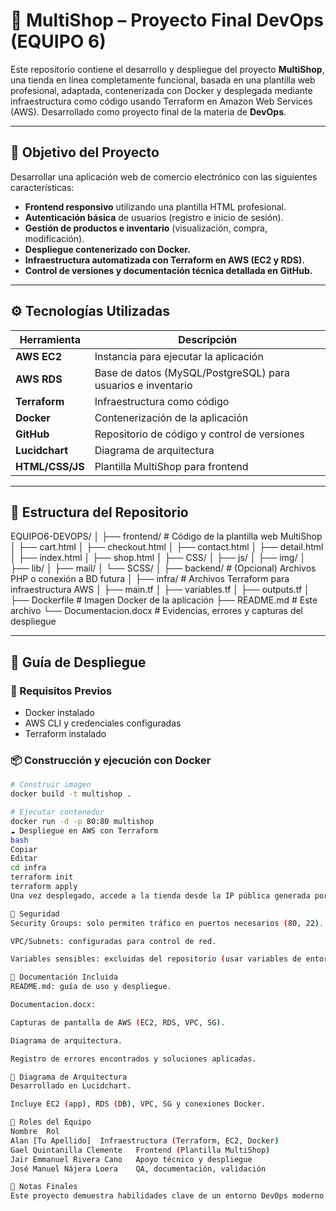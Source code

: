 # 🛒 MultiShop – Proyecto Final DevOps (EQUIPO 6)

Este repositorio contiene el desarrollo y despliegue del proyecto **MultiShop**, una tienda en línea completamente funcional, basada en una plantilla web profesional, adaptada, contenerizada con Docker y desplegada mediante infraestructura como código usando Terraform en Amazon Web Services (AWS). Desarrollado como proyecto final de la materia de **DevOps**.

---

## 🎯 Objetivo del Proyecto

Desarrollar una aplicación web de comercio electrónico con las siguientes características:

- **Frontend responsivo** utilizando una plantilla HTML profesional.
- **Autenticación básica** de usuarios (registro e inicio de sesión).
- **Gestión de productos e inventario** (visualización, compra, modificación).
- **Despliegue contenerizado con Docker.**
- **Infraestructura automatizada con Terraform en AWS (EC2 y RDS).**
- **Control de versiones y documentación técnica detallada en GitHub.**

---

## ⚙️ Tecnologías Utilizadas

| Herramienta     | Descripción                                                   |
|-----------------|---------------------------------------------------------------|
| **AWS EC2**     | Instancia para ejecutar la aplicación                         |
| **AWS RDS**     | Base de datos (MySQL/PostgreSQL) para usuarios e inventario   |
| **Terraform**   | Infraestructura como código                                   |
| **Docker**      | Contenerización de la aplicación                              |
| **GitHub**      | Repositorio de código y control de versiones                  |
| **Lucidchart**  | Diagrama de arquitectura                                      |
| **HTML/CSS/JS** | Plantilla MultiShop para frontend                             |

---

## 📁 Estructura del Repositorio
EQUIPO6-DEVOPS/
│
├── frontend/ # Código de la plantilla web MultiShop
│ ├── cart.html
│ ├── checkout.html
│ ├── contact.html
│ ├── detail.html
│ ├── index.html
│ ├── shop.html
│ ├── CSS/
│ ├── js/
│ ├── img/
│ ├── lib/
│ ├── mail/
│ └── SCSS/
│
├── backend/ # (Opcional) Archivos PHP o conexión a BD futura
│
├── infra/ # Archivos Terraform para infraestructura AWS
│ ├── main.tf
│ ├── variables.tf
│ ├── outputs.tf
│
├── Dockerfile # Imagen Docker de la aplicación
├── README.md # Este archivo
└── Documentacion.docx # Evidencias, errores y capturas del despliegue

---

## 🚀 Guía de Despliegue

### 🔧 Requisitos Previos

- Docker instalado
- AWS CLI y credenciales configuradas
- Terraform instalado

### 📦 Construcción y ejecución con Docker

```bash
# Construir imagen
docker build -t multishop .

# Ejecutar contenedor
docker run -d -p 80:80 multishop
☁️ Despliegue en AWS con Terraform
bash
Copiar
Editar
cd infra
terraform init
terraform apply
Una vez desplegado, accede a la tienda desde la IP pública generada por Terraform (EC2).

🔐 Seguridad
Security Groups: solo permiten tráfico en puertos necesarios (80, 22).

VPC/Subnets: configuradas para control de red.

Variables sensibles: excluidas del repositorio (usar variables de entorno).

📝 Documentación Incluida
README.md: guía de uso y despliegue.

Documentacion.docx:

Capturas de pantalla de AWS (EC2, RDS, VPC, SG).

Diagrama de arquitectura.

Registro de errores encontrados y soluciones aplicadas.

🧠 Diagrama de Arquitectura
Desarrollado en Lucidchart.

Incluye EC2 (app), RDS (DB), VPC, SG y conexiones Docker.

👥 Roles del Equipo
Nombre	Rol
Alan [Tu Apellido]	Infraestructura (Terraform, EC2, Docker)
Gael Quintanilla Clemente	Frontend (Plantilla MultiShop)
Jair Emmanuel Rivera Cano	Apoyo técnico y despliegue
José Manuel Nájera Loera	QA, documentación, validación

📌 Notas Finales
Este proyecto demuestra habilidades clave de un entorno DevOps moderno: contenerización, automatización del despliegue en la nube, documentación profesional y colaboración en equipo. A pesar de partir de una plantilla visual ya existente, se integró con herramientas de desarrollo reales para crear una solución funcional, replicable y documentada.
